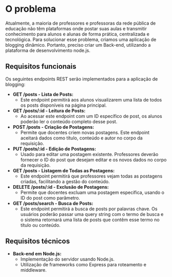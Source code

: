 # O problema

Atualmente, a maioria de professores e professoras da rede pública de educação não têm plataformas onde postar suas aulas e transmitir conhecimento para alunos e alunas de forma prática, centralizada e tecnológica. Para solucionar esse problema, criamos uma aplicação de blogging dinâmico. Portanto, preciso criar um Back-end, utilizando a plataforma de desenvolvimento node.js.

## Requisitos funcionais

Os seguintes endpoints REST serão implementados para a aplicação de blogging:

- **GET /posts - Lista de Posts:**
  - Este endpoint permitirá aos alunos visualizarem uma lista de todos os posts disponíveis na página principal.
- **GET /posts/:id - Leitura de Posts:**
  - Ao acessar este endpoint com um ID específico de post, os alunos poderão ler o conteúdo completo desse post.
- **POST /posts - Criação de Postagens:**
  - Permite que docentes criem novas postagens. Este endpoint aceitará dados como título, conteúdo e autor no corpo da requisição.
- **PUT /posts/:id - Edição de Postagens:**
  - Usado para editar uma postagem existente. Professores deverão fornecer o ID do post que desejam editar e os novos dados no corpo da requisição.
- **GET /posts - Listagem de Todas as Postagens:**
  - Este endpoint permitirá que professores vejam todas as postagens criadas, facilitando a gestão do conteúdo.
- **DELETE /posts/:id - Exclusão de Postagens:**
  - Permite que docentes excluam uma postagem específica, usando o ID do post como parâmetro.
- **GET /posts/search - Busca de Posts:**
  - Este endpoint permitirá a busca de posts por palavras chave. Os usuários poderão passar uma query string com o termo de busca e o sistema retornará uma lista de posts que contêm esse termo no título ou conteúdo.

## Requisitos técnicos

- **Back-end em Node.js:**
  - Implementação do servidor usando Node.js.
  - Utilização de frameworks como Express para roteamento e middleware.
